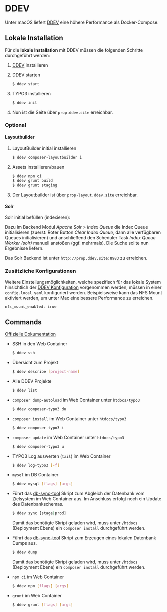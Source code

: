 # DDEV

Unter macOS liefert [DDEV](https://confluence.xima.de/display/KBA/DDEV) eine höhere Performance als Docker-Compose.

## Lokale Installation

Für die **lokale Installation** mit DDEV müssen die folgenden Schritte durchgeführt werden:

1. [DDEV](https://confluence.xima.de/display/KBA/DDEV) installieren
2. DDEV starten

    ```bash
    $ ddev start
    ```

3. TYPO3 installieren
    ```bash
    $ ddev init
    ```
   
4. Nun ist die Seite über `prop.ddev.site` erreichbar.

### Optional

#### Layoutbuilder
      
1. LayoutBuilder initial installieren

    ```bash
    $ ddev composer-layoutbuilder i
    ```

2. Assets installieren/bauen

    ```bash
    $ ddev npm ci
    $ ddev grunt build
    $ ddev grunt staging
    ```

3. Der Layoutbuilder ist über `prop-layout.ddev.site` erreichbar.

#### Solr

Solr initial befüllen (indexieren):

Dazu im Backend Modul _Apache Solr > Index Queue_ die Index Queue initialisieren (zuerst: Roter Button _Clear Index Queue_, dann alle verfügbaren Queues initialisieren) und anschließend den Scheduler Task _Index Queue Worker (solr)_ manuell anstoßen (ggf. mehrmals). Die Suche sollte nun Ergebnisse liefern.

Das Solr Backend ist unter `http://prop.ddev.site:8983` zu erreichen.

### Zusätzliche Konfigurationen

Weitere Einstellungsmöglichkeiten, welche spezifisch für das lokale System hinsichtlich der [DDEV Konfiguration](https://ddev.readthedocs.io/en/latest/users/extend/config_yaml/) vorgenommen werden, müssen in einer `config.local.yaml` konfiguriert werden. Beispielsweise kann das NFS Mount aktiviert werden, um unter Mac eine bessere Performance zu erreichen.

```bash
nfs_mount_enabled: true
```

## Commands

[Offizielle Dokumentation](https://ddev.readthedocs.io/en/latest/)

- SSH in den Web Container

    ```bash
    $ ddev ssh
    ```

- Übersicht zum Projekt

    ```bash
    $ ddev describe [project-name]
    ```

- Alle DDEV Projekte

    ```bash
    $ ddev list
    ```

- `composer dump-autoload` im Web Container unter `htdocs/typo3`

    ```bash
    $ ddev composer-typo3 du
    ```

- `composer install` im Web Container unter `htdocs/typo3`

    ```bash
    $ ddev composer-typo3 i
    ```

- `composer update` im Web Container unter `htdocs/typo3`

    ```bash
    $ ddev composer-typo3 u
    ```

- TYPO3 Log auswerten (`tail`) im Web Container

    ```bash
    $ ddev log-typo3 [-f]
    ````

- `mysql` im DB Container

    ```bash
    $ ddev mysql [flags] [args]
    ```

- Führt das [db-sync-tool](https://github.com/jackd248/db-sync-tool) Skript zum Abgleich der Datenbank vom Zielsystem im Web Container aus. Im Anschluss erfolgt noch ein Update des Datenbankschemas. 

    ```bash
    $ ddev sync [stage|prod]
    ```
  
  Damit das benötigte Skript geladen wird, muss unter `/htdocs` (Deployment Ebene) ein `composer install` durchgeführt werden.

- Führt das [db-sync-tool](https://github.com/jackd248/db-sync-tool) Skript zum Erzeugen eines lokalen Datenbank Dumps aus. 

    ```bash
    $ ddev dump
    ```
  
  Damit das benötigte Skript geladen wird, muss unter `/htdocs` (Deployment Ebene) ein `composer install` durchgeführt werden.

- `npm ci` im Web Container

    ```bash
    $ ddev npm [flags] [args]
    ```

- `grunt` im Web Container

    ```bash
    $ ddev grunt [flags] [args]
    ```
